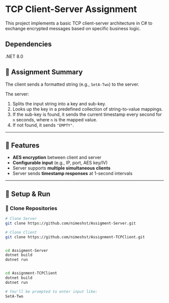 # TCP Client-Server Assignment

This project implements a basic TCP client-server architecture in C# to exchange encrypted messages based on specific business logic.

## Dependencies
.NET 8.0 


## 📄 Assignment Summary

The client sends a formatted string (e.g., `SetA-Two`) to the server.

The server:
1. Splits the input string into a key and sub-key.
2. Looks up the key in a predefined collection of string-to-value mappings.
3. If the sub-key is found, it sends the current timestamp every second for `n` seconds, where `n` is the mapped value.
4. If not found, it sends `"EMPTY"`.

---

## 🧠 Features

- **AES encryption** between client and server
- **Configurable input** (e.g., IP, port, AES key/IV)
- Server supports **multiple simultaneous clients**
- Server sends **timestamp responses** at 1-second intervals

---

## 🔧 Setup & Run

### 🧩 Clone Repositories

```bash
# Clone Server
git clone https://github.com/nimeshst/Assigment-Server.git

# Clone Client
git clone https://github.com/nimeshst/Assignment-TCPClient.git


cd Assigment-Server
dotnet build
dotnet run


cd Assignment-TCPClient
dotnet build
dotnet run

# You'll be prompted to enter input like:
SetA-Two



